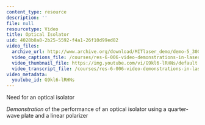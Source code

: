 ```yaml
---
content_type: resource
description: ''
file: null
resourcetype: Video
title: Optical Isolator
uid: 4028b8a8-2b25-5592-f4a1-26f10d99ed82
video_files:
  archive_url: http://www.archive.org/download/MITlaser_demo/demo-5_300k.mp4
  video_captions_file: /courses/res-6-006-video-demonstrations-in-lasers-and-optics-spring-2008/9367ba92d7915e07a4467e0510b593d3_G9kl6-lRHNs.vtt
  video_thumbnail_file: https://img.youtube.com/vi/G9kl6-lRHNs/default.jpg
  video_transcript_file: /courses/res-6-006-video-demonstrations-in-lasers-and-optics-spring-2008/60d37891ea968aac3b7289ecd0390eda_G9kl6-lRHNs.pdf
video_metadata:
  youtube_id: G9kl6-lRHNs
---
```


Need for an optical isolator

_Demonstration_ of the performance of an optical isolator using a quarter-wave plate and a linear polarizer